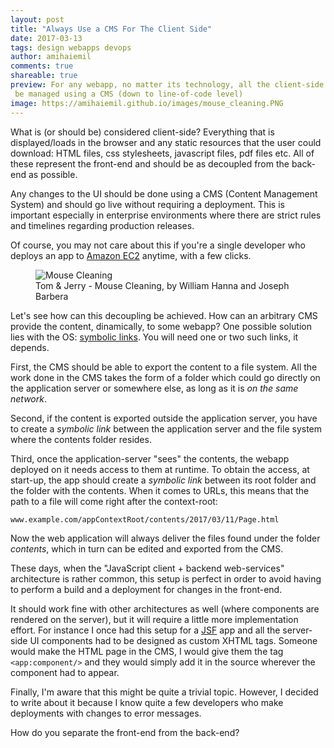 ```yaml
---
layout: post
title: "Always Use a CMS For The Client Side"
date: 2017-03-13
tags: design webapps devops
author: amihaiemil
comments: true
shareable: true
preview: For any webapp, no matter its technology, all the client-side content has to
 be managed using a CMS (down to line-of-code level)
image: https://amihaiemil.github.io/images/mouse_cleaning.PNG
---
```


What is (or should be) considered client-side? Everything that is displayed/loads
in the browser and any static resources that the user could download:
HTML files, css stylesheets, javascript files, pdf files etc. All of these
represent the front-end and should be as decoupled from the back-end as possible.

Any changes to the UI should be done using a CMS (Content Management System)
and should go live without requiring a deployment. This is important especially
in enterprise environments where there are strict rules and timelines
regarding production releases.

Of course, you may not care about this if you're a single developer who deploys
an app to [Amazon EC2](https://aws.amazon.com/ec2/) anytime, with a few clicks.

<figure class="articleimg">
 <img src="{{page.image}}" alt="Mouse Cleaning">
 <figcaption>
 Tom & Jerry - Mouse Cleaning, by  William Hanna and Joseph Barbera
 </figcaption>
</figure>

Let's see how can this decoupling be achieved. How can an arbitrary CMS provide the content,
dinamically, to some webapp? One possible solution lies with the OS: [symbolic links](https://en.wikipedia.org/wiki/Symbolic_link).
You will need one or two such links, it depends.

First, the CMS should be able to export the content to a file system. All the work
done in the CMS takes the form of a folder which could go directly on the
application server or somewhere else, as long as it is *on the same network*.

Second, if the content is exported outside the application server, you have to
create a *symbolic link* between the application server and the file system where
the contents folder resides.

Third, once the application-server "sees" the contents, the webapp deployed on
it needs access to them at runtime. To obtain the access, at start-up, the app
should create a *symbolic link* between its root folder and the folder with
the contents. When it comes to URLs, this means that the path to a file will
come right after the context-root:

```
www.example.com/appContextRoot/contents/2017/03/11/Page.html
```

Now the web application will always deliver the files found under
the folder *contents*, which in turn can be edited and exported from the CMS.

These days, when the "JavaScript client + backend web-services" architecture is
rather common, this setup is perfect in order to avoid having to perform a build
and a deployment for changes in the front-end.

It should work fine with other architectures as well (where components
are rendered on the server), but it will require a little more implementation effort.
For instance I once had this setup for a [JSF](https://en.wikipedia.org/wiki/JavaServer_Faces)
app and all the server-side UI components had to be designed as custom XHTML tags.
Someone would make the HTML page in the CMS, I would give them the tag ``<app:component/>``
and they would simply add it in the source wherever the component had to appear.

Finally, I'm aware that this might be quite a trivial topic. However, I decided
to write about it because I know quite a few developers who make deployments with
changes to error messages.

How do you separate the front-end from the back-end?
